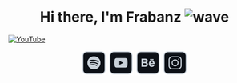 <div align="center">
   <h1>Hi there, I'm Frabanz <img alt="wave" src="https://media.giphy.com/media/hvRJCLFzcasrR4ia7z/giphy.gif" width="30px" height="30px"> </h1>
</div>

[![YouTube](src/lofi-frabanz.gif)](https://youtu.be/H6AxCBrF__U)

<div align="center">

[<img src="src/Spotify.svg" alt="Spotify" width="50"/>](https://spoti.fi/3as0GJy)
[<img src="src/Youtube.svg" alt="Youtube" width="50"/>](https://youtu.be/H6AxCBrF__U)
[<img src="src/Behance.svg" alt="Behance" width="50"/>](https://www.behance.net/franzbartsch)
[<img src="src/Instagram.svg" alt="Instagram" width="50"/>](https://www.instagram.com/frabanz.studio/)

</div>
